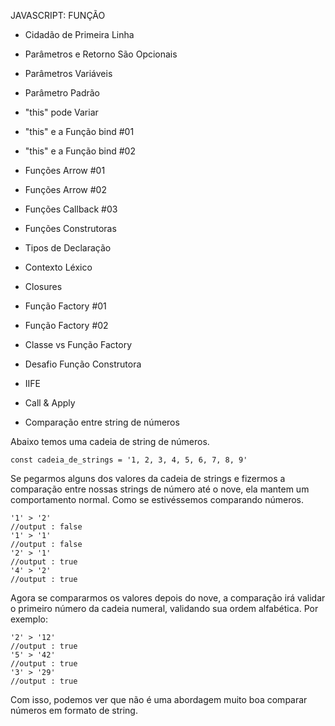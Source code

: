 JAVASCRIPT: FUNÇÃO

- Cidadão de Primeira Linha
    
- Parâmetros e Retorno São Opcionais
    
- Parâmetros Variáveis

- Parâmetro Padrão
    
- "this" pode Variar

- "this" e a Função bind #01
    
- "this" e a Função bind #02
    
- Funções Arrow #01
    
- Funções Arrow #02

-  Funções Callback #03
  
-  Funções Construtoras
  
-  Tipos de Declaração
  
-  Contexto Léxico
  
-  Closures
  
-  Função Factory #01
  
-  Função Factory #02
  
-  Classe vs Função Factory
  
-  Desafio Função Construtora
  
-  IIFE
  
-  Call & Apply
  
-  Comparação entre string de
números

Abaixo temos uma cadeia de string de números.

    const cadeia_de_strings = '1, 2, 3, 4, 5, 6, 7, 8, 9'

Se pegarmos alguns dos valores da cadeia de strings e fizermos a comparação entre nossas strings de número até o nove, ela mantem um comportamento normal. Como se estivéssemos comparando números.

    '1' > '2'
    //output : false
    '1' > '1'
    //output : false
    '2' > '1'
    //output : true
    '4' > '2'
    //output : true

Agora se compararmos os valores depois do nove, a comparação irá validar o primeiro número da cadeia numeral, validando sua ordem alfabética. Por exemplo:

    '2' > '12'
    //output : true
    '5' > '42'
    //output : true
    '3' > '29'
    //output : true

Com isso, podemos ver que não é uma abordagem muito boa comparar números em formato de string.
